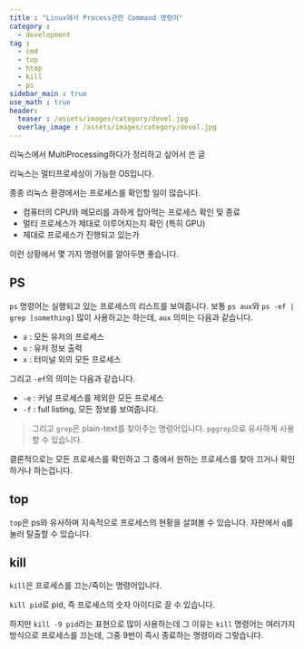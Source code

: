 ```yaml
---
title : "Linux에서 Process관련 Command 명령어"
category :
  - development
tag :
  - cmd
  - top 
  - htop
  - kill
  - ps
sidebar_main : true
use_math : true
header:
  teaser : /assets/images/category/devel.jpg
  overlay_image : /assets/images/category/devel.jpg
---
```

리눅스에서 MultiProcessing하다가 정리하고 싶어서 쓴 글

리눅스는 멀티프로세싱이 가능한 OS입니다. 

종종 리눅스 환경에서는 프로세스를 확인할 일이 많습니다.

- 컴퓨터의 CPU와 메모리를 과하게 잡아먹는 프로세스 확인 및 종료
- 멀티 프로세스가 제대로 이루어지는지 확인 (특히 GPU)
- 제대로 프로세스가 진행되고 있는가

이런 상황에서 몇 가지 명령어를 알아두면 좋습니다.

## PS

`ps` 명령어는 실행되고 있는 프로세스의 리스트를 보여줍니다.
보통 `ps aux`와 `ps -ef | grep [something]` 많이 사용하고는 하는데, `aux` 의미는 다음과 같습니다.

- `a` : 모든 유저의 프로세스
- `u` : 유저 정보 출력
- `x` : 터미널 외의 모든 프로세스

그리고 `-ef`의 의미는 다음과 같습니다.

- `-e` : 커널 프로세스를 제외한 모든 프로세스
- `-f` : full listing, 모든 정보를 보여줍니다.

> 그리고 `grep`은 plain-text를 찾아주는 명령어입니다. `pggrep`으로 유사하게 사용할 수 있습니다.

결론적으로는 모든 프로세스를 확인하고 그 중에서 원하는 프로세스를 찾아 끄거나 확인하거나 하는겁니다.

## top

`top`은 ps와 유사하며 지속적으로 프로세스의 현황을 살펴볼 수 있습니다. 
자판에서 `q`를 눌러 탈출할 수 있습니다.

## kill

`kill`은 프로세스를 끄는/죽이는 명령어입니다.

`kill pid`로 pid, 즉 프로세스의 숫자 아이디로 끌 수 있습니다.

하지만 `kill -9 pid`라는 표현으로 많이 사용하는데 그 이유는 `kill` 명령어는 여러가지 방식으로 프로세스를 끄는데, 그중 9번이 즉시 종료하는 명령이라 그렇습니다.